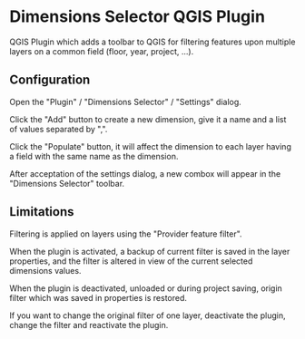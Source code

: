 # Dimensions Selector QGIS Plugin

QGIS Plugin which adds a toolbar to QGIS for filtering features upon multiple layers on a common field (floor, year, project, ...).

## Configuration

Open the "Plugin" / "Dimensions Selector" / "Settings" dialog.

Click the "Add" button to create a new dimension, give it a name and a list of values separated by ",".

Click the "Populate" button, it will affect the dimension to each layer having a field with the same name as the dimension.

After acceptation of the settings dialog, a new combox will appear in the "Dimensions Selector" toolbar.

## Limitations

Filtering is applied on layers using the "Provider feature filter".

When the plugin is activated, a backup of current filter is saved in the layer properties, and the filter is altered in view of the current selected dimensions values.

When the plugin is deactivated, unloaded or during project saving, origin filter which was saved in properties is restored.

If you want to change the original filter of one layer, deactivate the plugin, change the filter and reactivate the plugin.
